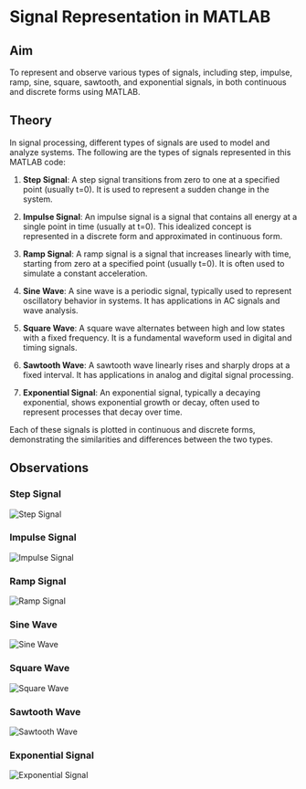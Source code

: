 # Signal Representation in MATLAB

## Aim
To represent and observe various types of signals, including step, impulse, ramp, sine, square, sawtooth, and exponential signals, in both continuous and discrete forms using MATLAB.

## Theory
In signal processing, different types of signals are used to model and analyze systems. The following are the types of signals represented in this MATLAB code:

1. **Step Signal**: A step signal transitions from zero to one at a specified point (usually t=0). It is used to represent a sudden change in the system.

2. **Impulse Signal**: An impulse signal is a signal that contains all energy at a single point in time (usually at t=0). This idealized concept is represented in a discrete form and approximated in continuous form.

3. **Ramp Signal**: A ramp signal is a signal that increases linearly with time, starting from zero at a specified point (usually t=0). It is often used to simulate a constant acceleration.

4. **Sine Wave**: A sine wave is a periodic signal, typically used to represent oscillatory behavior in systems. It has applications in AC signals and wave analysis.

5. **Square Wave**: A square wave alternates between high and low states with a fixed frequency. It is a fundamental waveform used in digital and timing signals.

6. **Sawtooth Wave**: A sawtooth wave linearly rises and sharply drops at a fixed interval. It has applications in analog and digital signal processing.

7. **Exponential Signal**: An exponential signal, typically a decaying exponential, shows exponential growth or decay, often used to represent processes that decay over time.

Each of these signals is plotted in continuous and discrete forms, demonstrating the similarities and differences between the two types.

## Observations

### Step Signal
![Step Signal](your-image-link-here)

### Impulse Signal
![Impulse Signal](your-image-link-here)

### Ramp Signal
![Ramp Signal](your-image-link-here)

### Sine Wave
![Sine Wave](your-image-link-here)

### Square Wave
![Square Wave](your-image-link-here)

### Sawtooth Wave
![Sawtooth Wave](your-image-link-here)

### Exponential Signal
![Exponential Signal](your-image-link-here)
